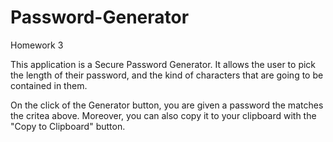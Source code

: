 # Password-Generator
Homework 3

This application is a Secure Password Generator. It allows the user to pick the length of their password, and the kind of characters that are going to be contained in them. 

On the click of the Generator button, you are given a password the matches the critea above. Moreover, you can also copy it to your clipboard with the "Copy to Clipboard" button.